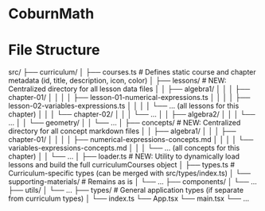 # CoburnMath

# File Structure
src/
├── curriculum/
│   ├── courses.ts                  # Defines static course and chapter metadata (id, title, description, icon, color)
│   ├── lessons/                    # NEW: Centralized directory for all lesson data files
│   │   ├── algebra1/
│   │   │   ├── chapter-01/
│   │   │   │   ├── lesson-01-numerical-expressions.ts
│   │   │   │   ├── lesson-02-variables-expressions.ts
│   │   │   │   └── ... (all lessons for this chapter)
│   │   │   └── chapter-02/
│   │   │       └── ...
│   │   ├── algebra2/
│   │   │   └── ...
│   │   └── geometry/
│   │       └── ...
│   ├── concepts/                   # NEW: Centralized directory for all concept markdown files
│   │   ├── algebra1/
│   │   │   ├── chapter-01/
│   │   │   │   ├── numerical-expressions-concepts.md
│   │   │   │   └── variables-expressions-concepts.md
│   │   │   └── ... (all concepts for this chapter)
│   │   └── ...
│   ├── loader.ts                   # NEW: Utility to dynamically load lessons and build the full curriculumCourses object
│   ├── types.ts                    # Curriculum-specific types (can be merged with src/types/index.ts)
│   └── supporting-materials/       # Remains as is
│       └── ...
├── components/
│   └── ...
├── utils/
│   └── ...
├── types/                          # General application types (if separate from curriculum types)
│   └── index.ts
└── App.tsx
└── main.tsx
└── ...
